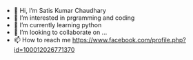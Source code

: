 - 👋 Hi, I’m Satis Kumar Chaudhary
- 👀 I’m interested in prgramming and coding
- 🌱 I’m currently learning python
- 💞️ I’m looking to collaborate on ...
- 📫 How to reach me https://www.facebook.com/profile.php?id=100012026771370


<!---
Satis9815/Satis9815 is a ✨ special ✨ repository because its `README.md` (this file) appears on your GitHub profile.
You can click the Preview link to take a look at your changes.
--->
